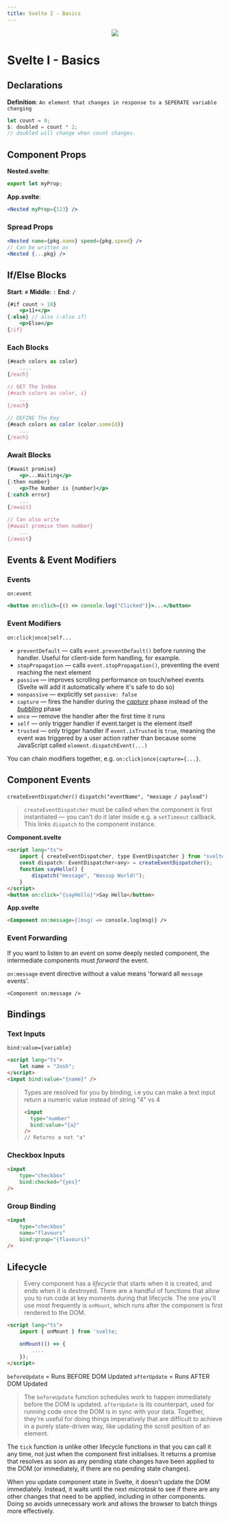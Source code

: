 ```yaml
---
title: Svelte I - Basics
---
```


<script setup>
	import GradientText from '/components/GradientText.vue'
</script>
<link href="https://fonts.googleapis.com/css2?family=Oswald&display=swap" rel="stylesheet">

<center><img src='https://i.imgur.com/tLjkD58.png' /></center>

# <GradientText from='#f12711' to='#f5af19' font='Oswald'>Svelte I - Basics</GradientText>

## Declarations

**Definition**: `An element that changes in response to a SEPERATE variable changing`

```js
let count = 0;
$: doubled = count * 2;
// doubled will change when count changes.
```

## Component Props

**Nested.svelte**:

```js
export let myProp;
```

**App.svelte**:

```jsx
<Nested myProp={123} />
```

### Spread Props

```jsx
<Nested name={pkg.name} speed={pkg.speed} />
// Can be written as
<Nested {...pkg} />
```

## If/Else Blocks

**Start**: `#`
**Middle**: `:`
**End**: `/`

```jsx
{#if count > 10}
	<p>11+</p>
{:else} // also (:else if)
	<p>Else</p>
{/if}
```

### Each Blocks

```jsx
{#each colors as color}
	....
{/each}

// GET The Index
{#each colors as color, i}
	...
{/each}

// DEFINE The Key
{#each colors as color (color.someId)}
	...
{/each}
```

### Await Blocks

```jsx
{#await promise}
	<p>...Waiting</p>
{:then number}
	<p>The Number is {number}</p>
{:catch error}
	...
{/await}

// Can also write
{#await promise then number}
	...
{/await}
```

## Events & Event Modifiers

### Events

`on:event`

```jsx
<button on:click={() => console.log("Clicked")}>...</button>
```

### Event Modifiers

`on:click|once|self...`

- `preventDefault` — calls `event.preventDefault()` before running the handler. Useful for client-side form handling, for example.
- `stopPropagation` — calls `event.stopPropagation()`, preventing the event reaching the next element
- `passive` — improves scrolling performance on touch/wheel events (Svelte will add it automatically where it's safe to do so)
- `nonpassive` — explicitly set `passive: false`
- `capture` — fires the handler during the [_capture_](https://developer.mozilla.org/en-US/docs/Learn/JavaScript/Building_blocks/Events#event_capture) phase instead of the [_bubbling_](https://developer.mozilla.org/en-US/docs/Learn/JavaScript/Building_blocks/Events#event_bubbling) phase
- `once` — remove the handler after the first time it runs
- `self` — only trigger handler if event.target is the element itself
- `trusted` — only trigger handler if `event.isTrusted` is `true`, meaning the event was triggered by a user action rather than because some JavaScript called `element.dispatchEvent(...)`

You can chain modifiers together, e.g. `on:click|once|capture={...}`.

## Component Events

`createEventDispatcher()`
`dispatch("eventName", "message / payload")`

> `createEventDispatcher` must be called when the component is first instantiated — you can't do it later inside e.g. a `setTimeout` callback. This links `dispatch` to the component instance.

**Component.svelte**

```html
<script lang="ts">
	import { createEventDispatcher, type EventDispatcher } from "svelte";
	const dispatch: EventDispatcher<any> = createEventDispatcher();
	function sayHello() {
		dispatch("message", "Wassup World!");
	}
</script>
<button on:click="{sayHello}">Say Hello</button>
```

**App.svelte**

```html
<Component on:message={(msg) => console.log(msg)} />
```

### Event Forwarding

If you want to listen to an event on some deeply nested component, the intermediate components must _forward_ the event.

`on:message` event directive without a value means 'forward all `message` events'.

`<Component on:message />`

## Bindings

### Text Inputs

`bind:value={variable}`

```html
<script lang="ts">
	let name = "Josh";
</script>
<input bind:value="{name}" />
```

> Types are resolved for you by binding, i.e you can make a text input return a numeric value instead of string "4" vs 4
>
> ```html
> <input
> 	type="number"
> 	bind:value="{a}"
> />
> // Returns a not "a"
> ```

### Checkbox Inputs

```html
<input
	type="checkbox"
	bind:checked="{yes}"
/>
```

### Group Binding

```html
<input
	type="checkbox"
	name="flavours"
	bind:group="{flavours}"
/>
```

## Lifecycle

> Every component has a _lifecycle_ that starts when it is created, and ends when it is destroyed. There are a handful of functions that allow you to run code at key moments during that lifecycle. The one you'll use most frequently is `onMount`, which runs after the component is first rendered to the DOM.

```html
<script lang="ts">
	import { onMount } from 'svelte;

	onMount(() => {
		....
	});
</script>
```

`beforeUpdate` = Runs BEFORE DOM Updated
`afterUpdate` = Runs AFTER DOM Updated

> The `beforeUpdate` function schedules work to happen immediately before the DOM is updated. `afterUpdate` is its counterpart, used for running code once the DOM is in sync with your data.
> Together, they're useful for doing things imperatively that are difficult to achieve in a purely state-driven way, like updating the scroll position of an element.

The `tick` function is unlike other lifecycle functions in that you can call it any time, not just when the component first initialises. It returns a promise that resolves as soon as any pending state changes have been applied to the DOM (or immediately, if there are no pending state changes).

When you update component state in Svelte, it doesn't update the DOM immediately. Instead, it waits until the next _microtask_ to see if there are any other changes that need to be applied, including in other components. Doing so avoids unnecessary work and allows the browser to batch things more effectively.
